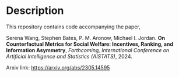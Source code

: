 # Description
This repository contains code accompanying the paper,

Serena Wang, Stephen Bates, P. M. Aronow, Michael I. Jordan. **On Counterfactual Metrics for Social Welfare: Incentives, Ranking, and Information Asymmetry**, *Forthcoming, International Conference on Artificial Intelligence and Statistics (AISTATS)*, 2024.

Arxiv link: https://arxiv.org/abs/2305.14595 
